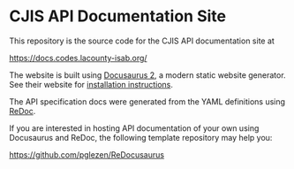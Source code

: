# CJIS API Documentation Site

This repository is the source code for the CJIS API documentation site at

https://docs.codes.lacounty-isab.org/

The website is built using [Docusaurus 2](https://v2.docusaurus.io/),
a modern static website generator.  See their website for 
[installation instructions](https://v2.docusaurus.io/docs/installation).

The API specification docs were generated from the YAML definitions using
[ReDoc](https://github.com/Redocly/redoc).

If you are interested in hosting API documentation of your own using
Docusaurus and ReDoc, the following template repository may help you:

https://github.com/pglezen/ReDocusaurus

